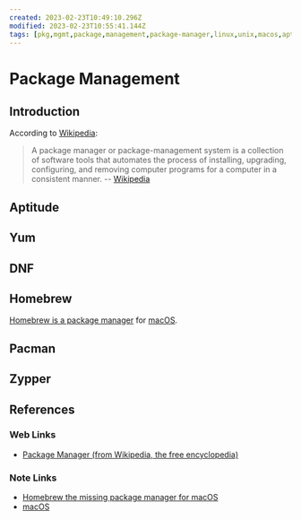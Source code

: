 ```yaml
---
created: 2023-02-23T10:49:10.296Z
modified: 2023-02-23T10:55:41.144Z
tags: [pkg,mgmt,package,management,package-manager,linux,unix,macos,apt,dnf,yum,brew,homebrew,pacman,zypper,software]
---
```

# Package Management

## Introduction

According to [Wikipedia][pkg-mgmt-wiki]:

>A package manager or package-management system is a collection of
>software tools that automates the process of installing,
>upgrading, configuring, and removing computer programs for
>a computer in a consistent manner. -- [Wikipedia][pkg-mgmt-wiki]

## Aptitude

## Yum

## DNF

## Homebrew

[Homebrew is a package manager][homebrew-zk] for [macOS][macos-zk].

## Pacman

## Zypper

## References

### Web Links

* [Package Manager (from Wikipedia, the free encyclopedia)][pkg-mgmt-wiki]

<!-- Hidden References -->
[pkg-mgmt-wiki]: https://en.wikipedia.org/wiki/Package_manager "Package Manager (from Wikipedia, the free encyclopedia)"

### Note Links

* [Homebrew the missing package manager for macOS][homebrew-zk]
* [macOS][macos-zk]

<!-- Hidden References -->
[homebrew-zk]: ./homebrew.md "Homebrew the missing package manager for macOS"
[macos-zk]: ./macos.md "macOS"
